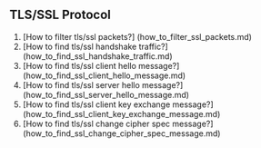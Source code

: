 ## TLS/SSL Protocol

1. [How to filter tls/ssl packets?]
(how_to_filter_ssl_packets.md)
2. [How to find tls/ssl handshake traffic?]
(how_to_find_ssl_handshake_traffic.md)
3. [How to find tls/ssl client hello message?]
(how_to_find_ssl_client_hello_message.md)
4. [How to find tls/ssl server hello message?]
(how_to_find_ssl_server_hello_message.md)
5. [How to find tls/ssl client key exchange message?]
(how_to_find_ssl_client_key_exchange_message.md)
6. [How to find tls/ssl change cipher spec message?]
(how_to_find_ssl_change_cipher_spec_message.md)
